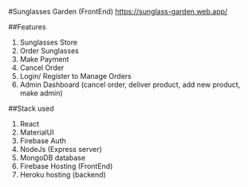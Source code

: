 #Sunglasses Garden (FrontEnd)
https://sunglass-garden.web.app/

##Features
1. Sunglasses Store
2. Order Sunglasses
3. Make Payment
4. Cancel Order
5. Login/ Register to Manage Orders
6. Admin Dashboard (cancel order, deliver product, add new product, make admin)

##Stack used
1. React
2. MaterialUI
3. Firebase Auth
4. NodeJs (Express server)
5. MongoDB database
6. Firebase Hosting (FrontEnd)
7. Heroku hosting (backend)
